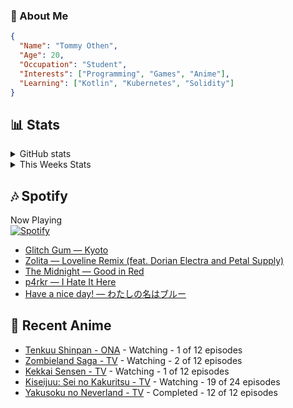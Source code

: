 ### 👋 About Me
```json
{
  "Name": "Tommy Othen",
  "Age": 20,
  "Occupation": "Student",
  "Interests": ["Programming", "Games", "Anime"],
  "Learning": ["Kotlin", "Kubernetes", "Solidity"]
}
```

## 📊 Stats
<details>
  <summary>GitHub stats</summary>
  <a href="https://github.com/anuraghazra/github-readme-stats">
    <img src="https://github-readme-stats.vercel.app/api?username=DaSushiAsian&show_icons=true&count_private=true&hide=prs,issues">
  </a>
</details>

<details>
  <summary>This Weeks Stats</summary>
  <a href="https://github.com/anuraghazra/github-readme-stats">
    <img src="https://github-readme-stats.vercel.app/api/wakatime?username=DaSushiAsian&cache_seconds=1800&custom_title=Top Languages">
  </a>
</details>

## 🎶 Spotify
Now Playing\
[![Spotify](https://novatorem-dasushiasian.vercel.app/api/spotify)](https://open.spotify.com/user/g90805640970)
<!-- LASTFM:START -->
* [Glitch Gum — Kyoto](https://www.last.fm/music/Glitch+Gum/_/Kyoto)
* [Zolita — Loveline Remix &lpar;feat. Dorian Electra and Petal Supply&rpar;](https://www.last.fm/music/Zolita/_/Loveline+Remix+&lpar;feat.+Dorian+Electra+and+Petal+Supply&rpar;)
* [The Midnight — Good in Red](https://www.last.fm/music/The+Midnight/_/Good+in+Red)
* [p4rkr — I Hate It Here](https://www.last.fm/music/p4rkr/_/I+Hate+It+Here)
* [Have a nice day! — わたしの名はブルー](https://www.last.fm/music/Have+a+nice+day!/_/%E3%82%8F%E3%81%9F%E3%81%97%E3%81%AE%E5%90%8D%E3%81%AF%E3%83%96%E3%83%AB%E3%83%BC)<!-- LASTFM:END -->

## 🗻 Recent Anime
<!-- ANIME-LIST:START -->
* [Tenkuu Shinpan - ONA](https://myanimelist.net/anime/43690/Tenkuu_Shinpan) - Watching - 1 of 12 episodes
* [Zombieland Saga - TV](https://myanimelist.net/anime/37976/Zombieland_Saga) - Watching - 2 of 12 episodes
* [Kekkai Sensen - TV](https://myanimelist.net/anime/24439/Kekkai_Sensen) - Watching - 1 of 12 episodes
* [Kiseijuu: Sei no Kakuritsu - TV](https://myanimelist.net/anime/22535/Kiseijuu__Sei_no_Kakuritsu) - Watching - 19 of 24 episodes
* [Yakusoku no Neverland - TV](https://myanimelist.net/anime/37779/Yakusoku_no_Neverland) - Completed - 12 of 12 episodes<!-- ANIME-LIST:END -->
